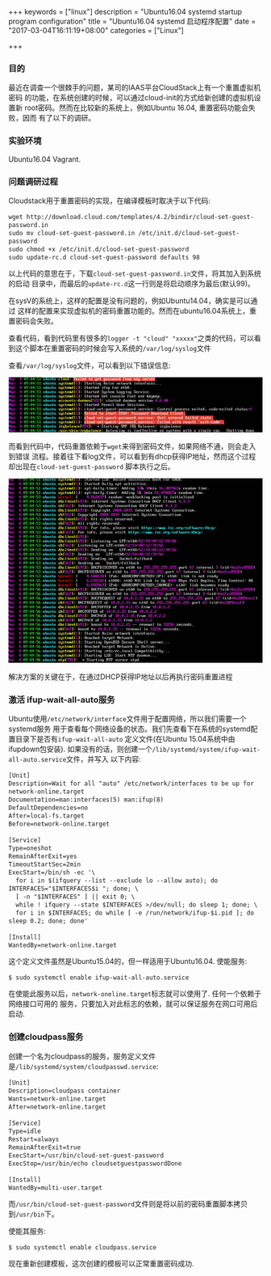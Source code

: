 +++
keywords = ["linux"]
description = "Ubuntu16.04 systemd startup program configuration"
title = "Ubuntu16.04 systemd 启动程序配置"
date = "2017-03-04T16:11:19+08:00"
categories = ["Linux"]

+++
### 目的
最近在调查一个很棘手的问题，某司的IAAS平台CloudStack上有一个重置虚拟机密码
的功能，在系统创建的时候，可以通过cloud-init的方式给新创建的虚拟机设置新
root密码。然而在比较新的系统上，例如Ubuntu 16.04, 重置密码功能会失败，因而
有了以下的调研。    

### 实验环境
Ubuntu16.04 Vagrant.    

### 问题调研过程
Cloudstack用于重置密码的实现，在编译模板时取决于以下代码:    

```
wget http://download.cloud.com/templates/4.2/bindir/cloud-set-guest-password.in
sudo mv cloud-set-guest-password.in /etc/init.d/cloud-set-guest-password
sudo chmod +x /etc/init.d/cloud-set-guest-password
sudo update-rc.d cloud-set-guest-password defaults 98
```
以上代码的意思在于，下载`cloud-set-guest-password.in`文件，将其加入到系统的启动
目录中，而最后的`update-rc.d`这一行则是将启动顺序为最后(默认99)。    

在sysV的系统上，这样的配置是没有问题的，例如Ubuntu14.04，确实是可以通过
这样的配置来实现虚拟机的密码重置功能的。然而在ubuntu16.04系统上，重置密码会失败。    

查看代码，看到代码里有很多的`logger -t "cloud"
"xxxxx"`之类的代码，可以看到这个脚本在重置密码的时候会写入系统的`/var/log/syslog`文件    

查看`/var/log/syslog`文件，可以看到以下错误信息:    

![/images/2017_03_04_16_22_28_916x199.jpg](/images/2017_03_04_16_22_28_916x199.jpg)

而看到代码中，代码重置依赖于`wget`来得到密码文件，如果网络不通，则会走入到错误
流程。接着往下看log文件，可以看到有dhcp获得IP地址，然而这个过程却出现在`cloud-set-guest-password`
脚本执行之后。    

![/images/2017_03_04_16_31_58_900x651.jpg](/images/2017_03_04_16_31_58_900x651.jpg)

解决方案的关键在于，在通过DHCP获得IP地址以后再执行密码重置进程    


### 激活 ifup-wait-all-auto服务
Ubuntu使用`/etc/network/interface`文件用于配置网络，所以我们需要一个systemd服务
用于查看每个网络设备的状态。我们先查看下在系统的systemd配置目录下是否有`ifup-wait-all-auto`
定义文件(在Ubuntu 15.04系统中由ifupdown包安装).
如果没有的话，则创建一个`/lib/systemd/system/ifup-wait-all-auto.service`文件，并写入
以下内容:    

```
[Unit]
Description=Wait for all "auto" /etc/network/interfaces to be up for network-online.target
Documentation=man:interfaces(5) man:ifup(8)
DefaultDependencies=no
After=local-fs.target
Before=network-online.target

[Service]
Type=oneshot
RemainAfterExit=yes
TimeoutStartSec=2min
ExecStart=/bin/sh -ec '\
  for i in $(ifquery --list --exclude lo --allow auto); do INTERFACES="$INTERFACES$i "; done; \
  [ -n "$INTERFACES" ] || exit 0; \
  while ! ifquery --state $INTERFACES >/dev/null; do sleep 1; done; \
  for i in $INTERFACES; do while [ -e /run/network/ifup-$i.pid ]; do sleep 0.2; done; done'

[Install]
WantedBy=network-online.target
```
这个定义文件虽然是Ubuntu15.04的，但一样适用于Ubuntu16.04. 使能服务:    

```
$ sudo systemctl enable ifup-wait-all-auto.service
```
在使能此服务以后，`network-oneline.target`标志就可以使用了. 任何一个依赖于网络接口可用的
服务，只要加入对此标志的依赖，就可以保证服务在网口可用后启动.    

### 创建cloudpass服务
创建一个名为cloudpass的服务，服务定义文件是`/lib/systemd/system/cloudpasswd.service`:    

```
[Unit]
Description=cloudpass container
Wants=network-online.target
After=network-online.target

[Service]
Type=idle
Restart=always
RemainAfterExit=true
ExecStart=/usr/bin/cloud-set-guest-password
ExecStop=/usr/bin/echo cloudsetguestpasswordDone

[Install]
WantedBy=multi-user.target
```
而`/usr/bin/cloud-set-guest-password`文件则是将以前的密码重置脚本拷贝到`/usr/bin`下。    

使能其服务:    

```
$ sudo systemctl enable cloudpass.service
```

现在重新创建模板，这次创建的模板可以正常重置密码成功.    
